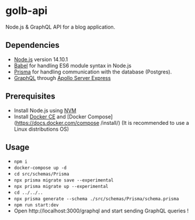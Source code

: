 # golb-api

Node.js &amp; GraphQL API for a blog application.

## Dependencies

- [Node.js](https://nodejs.org/en/) version 14.10.1
- [Babel](https://babeljs.io/) for handling ES6 module syntax in Node.js
- [Prisma](https://www.prisma.io/) for handling communication with the database (Postgres).
- [GraphQL](https://graphql.org/) through [Apollo Server Express](https://www.apollographql.com/docs/apollo-server/v1/servers/express/)



## Prerequisites

- Install Node.js using [NVM](https://github.com/nvm-sh/nvm)
- Install [Docker CE](https://docs.docker.com/engine/install/) and [Docker Compose](https://docs.docker.com/compose
/install/) (It is recommended to use a Linux distributions OS)

## Usage

- `npm i`
- `docker-compose up -d`
- `cd src/schemas/Prisma`
- `npx prisma migrate save --experimental`
- `npx prisma migrate up --experimental`
- `cd ../../..`
- `npx prisma generate --schema ./src/schemas/Prisma/schema.prisma`
- `npm run start:dev`
- Open http://localhost:3000/graphql and start sending GraphQL queries !
